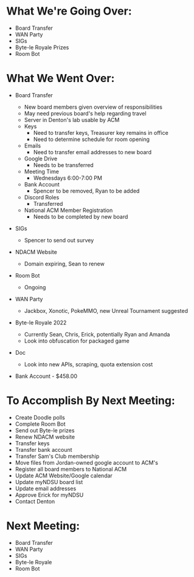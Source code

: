 # What We're Going Over:
- Board Transfer
- WAN Party
- SIGs
- Byte-le Royale Prizes
- Room Bot

# What We Went Over:

- Board Transfer
    - New board members given overview of responsibilities
    - May need previous board's help regarding travel
    - Server in Denton's lab usable by ACM
    - Keys
        - Need to transfer keys, Treasurer key remains in office
        - Need to determine schedule for room opening
    - Emails
        - Need to transfer email addresses to new board
    - Google Drive 
        - Needs to be transferred
    - Meeting Time
        - Wednesdays 6:00-7:00 PM
    - Bank Account
        - Spencer to be removed, Ryan to be added
    - Discord Roles
        - Transferred
    - National ACM Member Registration
        - Needs to be completed by new board

- SIGs
    - Spencer to send out survey

- NDACM Website
    - Domain expiring, Sean to renew

- Room Bot 
    - Ongoing

- WAN Party
    - Jackbox, Xonotic, PokeMMO, new Unreal Tournament suggested

- Byte-le Royale 2022
    - Currently Sean, Chris, Erick, potentially Ryan and Amanda
    - Look into obfuscation for packaged game

- Doc 
    - Look into new APIs, scraping, quota extension cost

- Bank Account - $458.00

# To Accomplish By Next Meeting: 
- Create Doodle polls
- Complete Room Bot
- Send out Byte-le prizes
- Renew NDACM website
- Transfer keys
- Transfer bank account
- Transfer Sam's Club membership
- Move files from Jordan-owned google account to ACM's
- Register all board members to National ACM
- Update ACM Website/Google calendar
- Update myNDSU board list
- Update email addresses
- Approve Erick for myNDSU
- Contact Denton

# Next Meeting:
- Board Transfer
- WAN Party
- SIGs
- Byte-le Royale
- Room Bot
